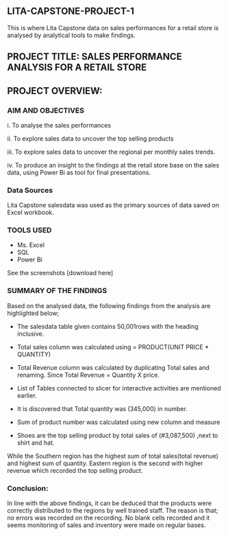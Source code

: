 ## LITA-CAPSTONE-PROJECT-1
This is  where Lita Capstone data on sales performances for a retail store is analysed by analytical tools to make  findings. 

## PROJECT TITLE: SALES PERFORMANCE ANALYSIS FOR A RETAIL STORE

## PROJECT OVERVIEW:

### AIM AND OBJECTIVES

 i. To analyse the sales performances 

 ii. To explore sales data to uncover the top selling products

 iii. To explore sales data to uncover the regional per monthly sales trends.

  iv. To produce an insight to the findings at the retail store base on the sales data, using Power Bi  as tool for final presentations.

### Data Sources
   Lita Capstone salesdata was used as the primary sources of data saved on Excel workbook.

  ### TOOLS USED

- Ms. Excel
- SQL
- Power Bi

See the screenshots [download here]

### SUMMARY OF THE FINDINGS

Based on the analysed data, the following findings from the analysis are highlighted below;

* The salesdata table given contains 50,001rows with  the heading inclusive.

* Total sales column was calculated using                = PRODUCT(UNIT PRICE * QUANTITY)

* Total Revenue column was calculated by duplicating Total sales and renaming. Since Total Revenue = Quantity X price.

 * List of Tables connected to slicer for interactive activities are mentioned earlier.

* It is discovered that Total quantity was (345,000) in number.

* Sum of product number was calculated using new column and measure

* Shoes are the top selling product by total sales of (#3,087,500) ,next to shirt and hat.

While the Southern region has the highest sum of total sales(total revenue) and highest sum of quantity. Eastern region is the second with higher revenue which recorded the top selling product.

 

### Conclusion:

In line with the above findings, it can be deduced that the products were correctly distributed to the regions by well trained staff. The reason is that; no errors was recorded on the recording. No blank cells recorded and it seems monitoring of sales and inventory were made on regular bases.
